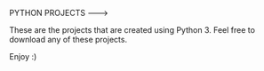PYTHON PROJECTS --->

These are the projects that are created using Python 3.
Feel free to download any of these projects.

Enjoy :)
